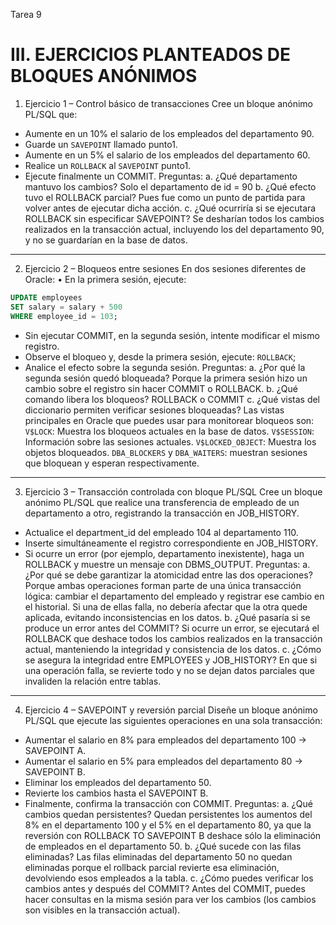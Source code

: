 Tarea 9
# III. EJERCICIOS PLANTEADOS DE BLOQUES ANÓNIMOS

1. Ejercicio 1 – Control básico de transacciones
Cree un bloque anónimo PL/SQL que:
- Aumente en un 10% el salario de los empleados del departamento 90.
- Guarde un `SAVEPOINT` llamado punto1.
- Aumente en un 5% el salario de los empleados del departamento 60.
- Realice un `ROLLBACK` al `SAVEPOINT` punto1.
- Ejecute finalmente un COMMIT.
Preguntas:
a. ¿Qué departamento mantuvo los cambios?
Solo el departamento de id = 90
b. ¿Qué efecto tuvo el ROLLBACK parcial?
Pues fue como un punto de partida para volver antes de ejecutar dicha acción.
c. ¿Qué ocurriría si se ejecutara ROLLBACK sin especificar SAVEPOINT?
Se desharían todos los cambios realizados en la transacción actual, incluyendo los del departamento 90, y no se guardarían en la base de datos.
---
2. Ejercicio 2 – Bloqueos entre sesiones
En dos sesiones diferentes de Oracle:
• En la primera sesión, ejecute:
~~~sql
UPDATE employees
SET salary = salary + 500
WHERE employee_id = 103;
~~~
- Sin ejecutar COMMIT, en la segunda sesión, intente modificar el mismo registro.
- Observe el bloqueo y, desde la primera sesión, ejecute: `ROLLBACK`;
- Analice el efecto sobre la segunda sesión.
Preguntas:
a. ¿Por qué la segunda sesión quedó bloqueada?
Porque la primera sesión hizo un cambio sobre el registro sin hacer COMMIT o ROLLBACK.
b. ¿Qué comando libera los bloqueos?
ROLLBACK o COMMIT
c. ¿Qué vistas del diccionario permiten verificar sesiones bloqueadas?
Las vistas principales en Oracle que puedes usar para monitorear bloqueos son:
`V$LOCK`: Muestra los bloqueos actuales en la base de datos.
`V$SESSION`: Información sobre las sesiones actuales.
`V$LOCKED_OBJECT`: Muestra los objetos bloqueados.
`DBA_BLOCKERS` y `DBA_WAITERS`: muestran sesiones que bloquean y esperan respectivamente.

---
3. Ejercicio 3 – Transacción controlada con bloque PL/SQL
Cree un bloque anónimo PL/SQL que realice una transferencia de empleado de un
departamento a otro, registrando la transacción en JOB_HISTORY.
- Actualice el department_id del empleado 104 al departamento 110.
- Inserte simultáneamente el registro correspondiente en JOB_HISTORY.
- Si ocurre un error (por ejemplo, departamento inexistente), haga un ROLLBACK y
muestre un mensaje con DBMS_OUTPUT.
Preguntas:
a. ¿Por qué se debe garantizar la atomicidad entre las dos operaciones?
Porque ambas operaciones forman parte de una única transacción lógica: cambiar el departamento del empleado y registrar ese cambio en el historial. Si una de ellas falla, no debería afectar que la otra quede aplicada, evitando inconsistencias en los datos.
b. ¿Qué pasaría si se produce un error antes del COMMIT?
Si ocurre un error, se ejecutará el ROLLBACK que deshace todos los cambios realizados en la transacción actual, manteniendo la integridad y consistencia de los datos.
c. ¿Cómo se asegura la integridad entre EMPLOYEES y JOB_HISTORY?
En que si una operación falla, se revierte todo y no se dejan datos parciales que invaliden la relación entre tablas.
---
4. Ejercicio 4 – SAVEPOINT y reversión parcial
Diseñe un bloque anónimo PL/SQL que ejecute las siguientes operaciones en una sola
transacción:
- Aumentar el salario en 8% para empleados del departamento 100 → SAVEPOINT A.
- Aumentar el salario en 5% para empleados del departamento 80 → SAVEPOINT B.
- Eliminar los empleados del departamento 50.
- Revierte los cambios hasta el SAVEPOINT B.
- Finalmente, confirma la transacción con COMMIT.
Preguntas:
a. ¿Qué cambios quedan persistentes?
Quedan persistentes los aumentos del 8% en el departamento 100 y el 5% en el departamento 80, ya que la reversión con ROLLBACK TO SAVEPOINT B deshace sólo la eliminación de empleados en el departamento 50.
b. ¿Qué sucede con las filas eliminadas?
Las filas eliminadas del departamento 50 no quedan eliminadas porque el rollback parcial revierte esa eliminación, devolviendo esos empleados a la tabla.
c. ¿Cómo puedes verificar los cambios antes y después del COMMIT?
Antes del COMMIT, puedes hacer consultas en la misma sesión para ver los cambios (los cambios son visibles en la transacción actual).
